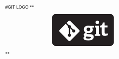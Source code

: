 #GIT LOGO
**<p align="center">
  <img src="assets/gitlogo.png" alt="Project Logo" width="200" style="border-radius: 12px;">
</p>
**
